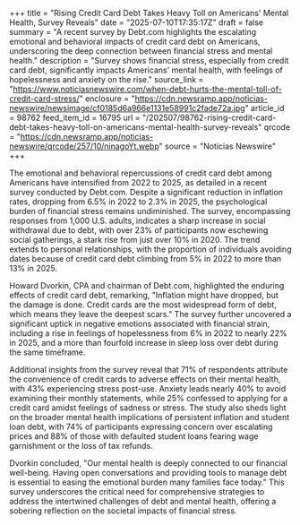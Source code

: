 +++
title = "Rising Credit Card Debt Takes Heavy Toll on Americans' Mental Health, Survey Reveals"
date = "2025-07-10T17:35:17Z"
draft = false
summary = "A recent survey by Debt.com highlights the escalating emotional and behavioral impacts of credit card debt on Americans, underscoring the deep connection between financial stress and mental health."
description = "Survey shows financial stress, especially from credit card debt, significantly impacts Americans' mental health, with feelings of hopelessness and anxiety on the rise."
source_link = "https://www.noticiasnewswire.com/when-debt-hurts-the-mental-toll-of-credit-card-stress/"
enclosure = "https://cdn.newsramp.app/noticias-newswire/newsimage/cf0185d6a966e1131e58991c2fade72a.jpg"
article_id = 98762
feed_item_id = 16795
url = "/202507/98762-rising-credit-card-debt-takes-heavy-toll-on-americans-mental-health-survey-reveals"
qrcode = "https://cdn.newsramp.app/noticias-newswire/qrcode/257/10/ninagoYt.webp"
source = "Noticias Newswire"
+++

<p>The emotional and behavioral repercussions of credit card debt among Americans have intensified from 2022 to 2025, as detailed in a recent survey conducted by Debt.com. Despite a significant reduction in inflation rates, dropping from 6.5% in 2022 to 2.3% in 2025, the psychological burden of financial stress remains undiminished. The survey, encompassing responses from 1,000 U.S. adults, indicates a sharp increase in social withdrawal due to debt, with over 23% of participants now eschewing social gatherings, a stark rise from just over 10% in 2020. The trend extends to personal relationships, with the proportion of individuals avoiding dates because of credit card debt climbing from 5% in 2022 to more than 13% in 2025.</p><p>Howard Dvorkin, CPA and chairman of Debt.com, highlighted the enduring effects of credit card debt, remarking, "Inflation might have dropped, but the damage is done. Credit cards are the most widespread form of debt, which means they leave the deepest scars." The survey further uncovered a significant uptick in negative emotions associated with financial strain, including a rise in feelings of hopelessness from 6% in 2022 to nearly 22% in 2025, and a more than fourfold increase in sleep loss over debt during the same timeframe.</p><p>Additional insights from the survey reveal that 71% of respondents attribute the convenience of credit cards to adverse effects on their mental health, with 43% experiencing stress post-use. Anxiety leads nearly 40% to avoid examining their monthly statements, while 25% confessed to applying for a credit card amidst feelings of sadness or stress. The study also sheds light on the broader mental health implications of persistent inflation and student loan debt, with 74% of participants expressing concern over escalating prices and 88% of those with defaulted student loans fearing wage garnishment or the loss of tax refunds.</p><p>Dvorkin concluded, "Our mental health is deeply connected to our financial well-being. Having open conversations and providing tools to manage debt is essential to easing the emotional burden many families face today." This survey underscores the critical need for comprehensive strategies to address the intertwined challenges of debt and mental health, offering a sobering reflection on the societal impacts of financial stress.</p>